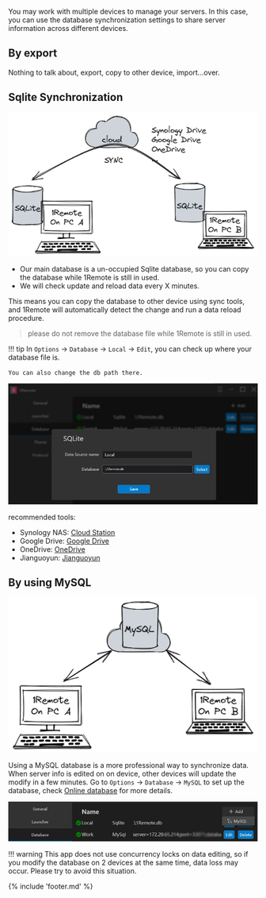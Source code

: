 
You may work with multiple devices to manage your servers. In this case, you can use the database synchronization settings to share server information across different devices.

## By export

Nothing to talk about, export, copy to other device, import...over.

## Sqlite Synchronization

![sqlite](img/sqllite-sync.png)

- Our main database is a un-occupied Sqlite database, so you can copy the database while 1Remote is still in used.
- We will check update and reload data every X minutes.

This means you can copy the database to other device using sync tools, and 1Remote will automatically detect the change and run a data reload procedure.

> please do not remove the database file while 1Remote is still in used.

!!! tip
    In `Options` -> `Database` -> `Local` -> `Edit`, you can check up where your database file is. 

    You can also change the db path there.

![sqlite](img/sqlite-edit.jpg)


recommended tools:

- Synology NAS: [Cloud Station](https://www.synology.com/en-us/dsm/feature/cloud_station)
- Google Drive: [Google Drive](https://www.google.com/drive/)
- OneDrive: [OneDrive](https://www.onedrive.com/)
- Jianguoyun: [Jianguoyun](https://www.jianguoyun.com/)

## By using MySQL

![MySQL](img/mysql.png)

Using a MySQL database is a more professional way to synchronize data. When server info is edited on on device, other devices will update the modify in a few minutes. Go to `Options` -> `Database` -> `MySQL` to set up the database, check [Online database](usage/database/use-a-online-database.md) for more details.

![MySQL](img/mysql-add.jpg)

!!! warning
    This app does not use concurrency locks on data editing, so if you modify the database on 2 devices at the same time, data loss may occur. Please try to avoid this situation.

<!-- - Data export: By selecting multiple servers using the checkboxes and clicking the `Export` button at the bottom of the main window, you can export the server information to a JSON file. (Note that the exported data is stored in plain text, so please handle it with care.)
- Database backup: Click the **`Settings`** button in the top right corner of the main window, expand the menu, select the **`Options`** button, and go to the Database tab. Find the database named "Local" and you can see its storage path. You can manually enter this path to backup the database.
- Database synchronization: If you use multiple devices, you can back up the database to the cloud and set the synchronization path on each device, so that you can share server information across different devices.
    1. First, move the "Local" database file to the sync folder. Synology NAS, OneDrive, Google Drive, and other cloud storage services can be used as sync service providers.
    2. Click the **`Edit`** button to the right of the "Local" database in the **`Database`** tab, then click the **`Select`** button in the pop-up window and choose the database file you moved to the sync folder. Save the changes.
    3. The app will check whether the database file has changed every once in a while. If changes are detected, the file will be automatically synchronized to the database.
    4. (Note: This app does not use concurrency locks on the data, so if you modify the database on multiple devices at the same time, data loss may occur. Please try to avoid this situation.) -->

{% include 'footer.md' %}

